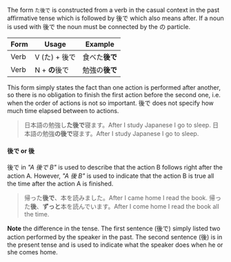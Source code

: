 The form `た後で` is constructed from a verb in the casual context in the past affirmative tense which is followed by 後で which also means after. If a noun is used with 後で the noun must be connected by the の particle.

|Form|Usage|Example|
|-|-|-|
|Verb|V (た) + 後で|食べた**後で**|
|Verb|N + **の**後で|勉強の**後で**|

This form simply states the fact than one action is performed after another, so there is no obligation to finish the first action before the second one, i.e. when the order of actions is not so important. 後で does not specify how much time elapsed between to actions.
>日本語の勉強し**た後で**寝ます。After I study Japanese I go to sleep.
>日本語の勉強**の後で**寝ます。After I study Japanese I go to sleep.

#### 後で or 後
後で in *"A 後で B"* is used to describe that the action B follows right after the action A. However, *"A 後 B"* is used to indicate that the action B is true all the time after the action A is finished.
>帰った**後で**、本を読みました。After I came home I read the book.
>帰った**後**、**ずっと**本を読んでいます。After I come home I read the book all the time.

**Note** the difference in the tense. The first sentence (後で) simply listed two action performed by the speaker in the past. The second sentence (後) is in the present tense and is used to indicate what the speaker does when he or she comes home.